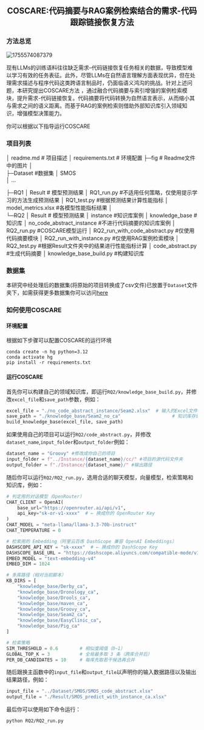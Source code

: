 ## <center>COSCARE:代码摘要与RAG案例检索结合的需求-代码跟踪链接恢复方法</center>

### 方法总览

![1755574087379](https://github.com/ZZYG0g0g0/nlpl/blob/main/fig/QQ20250819-125022.png)

现有LLMs的训练语料往往缺乏需求–代码链接恢复任务相关的数据，导致模型难以学习有效的任务表征。此外，尽管LLMs在自然语言理解方面表现优异，但在处理需求描述与程序代码这类跨语言制品时，仍面临语义鸿沟的挑战。针对上述问题，本研究提出COSCARE方法  ，通过融合代码摘要与索引增强的案例检索模块，提升需求-代码链接恢复。代码摘要将代码转换为自然语言表示，从而缩小其与需求之间的语义距离。而基于RAG的案例检索则借助外部知识库引入领域知识，增强模型决策能力。

你可以根据以下指导运行COSCARE

### 项目列表

│  readme.md                                    # 项目描述
│  requirements.txt                             # 环境配置
├─fig                                           # Readme文件中的图片
│      
├─Dataset                                 #数据集
│      SMOS                 
│      ...               

├─RQ1
│      Result          # 模型预测结果
│      RQ1_run.py               #不适用任何策略，仅使用提示学习的方法生成预测结果
│      RQ1_test.py               #根据预测结果计算性能指标
│      model_metrics.xlsx               #各模型性能指标结果
│      
└─RQ2
│      Result          # 模型预测结果
│      instance              #知识库案例
│      knowledge_base               #知识库
│      no_code_abstract_instance               #不进行代码摘要的知识库案例
│      RQ2_run.py		#COSCARE模型运行
│      RQ2_run_with_code_abstract.py		#仅使用代码摘要模块
│      RQ2_run_with_instance.py		#仅使用RAG案例检索模块
│      RQ2_test.py		#根据Result文件夹中的结果进行性能指标计算
│      code_abstract.py		#生成代码摘要
│      knowledge_base_build.py		#构建知识库
    

### 数据集

本研究中经处理后的数据集(将原始的项目转换成了csv文件)已放置于`Dataset`文件夹下，如需获得更多数据集你可以访问[here](https://drive.google.com/drive/folders/1-0MJEreOJr6F5lDQtJnCV5aNjQn_PDJX?dmr=1&ec=wgc-drive-hero-goto)

### 如何使用COSCARE

#### 环境配置

根据如下步骤可以配置COSCARE的运行环境

```shell
conda create -n hg python=3.12
conda activate hg
pip install -r requirements.txt
```

#### 运行COSCARE

首先你可以构建自己的领域知识库，即运行`RQ2/knowledge_base_build.py`，并修改`excel_file`和`save_path`参数，例如：

```python
excel_file = "./no_code_abstract_instance/Seam2.xlsx"  # 输入的Excel文件
save_path = "./knowledge_base/Seam2_no_ca"                   # 知识库存储路径
build_knowledge_base(excel_file, save_path)
```

如果使用自己的项目可以运行`RQ2/code_abstract.py`，并修改`dataset_name`,`input_folder`和`output_folder`例如：

```python
dataset_name = "Groovy" #修改成你自己的项目
input_folder = f"../Instance/{dataset_name}/cc/" #项目的源代码文件夹
output_folder = f"./Instance/{dataset_name}/" #输出路径
```

随后你可以运行`RQ2/RQ2_run.py`，选用合适的聊天模型，向量模型，检索策略和知识库，例如：

```python
# 判定用的对话模型（OpenRouter）
CHAT_CLIENT = OpenAI(
    base_url="https://openrouter.ai/api/v1",
    api_key="sk-or-v1-xxxx"  # ← 换成你的 OpenRouter Key
)
CHAT_MODEL = "meta-llama/llama-3.3-70b-instruct"
CHAT_TEMPERATURE = 0

# 检索用的 Embedding（阿里云百炼 DashScope 兼容 OpenAI Embeddings）
DASHSCOPE_API_KEY = "sk-xxxx"  # ← 换成你的 DashScope Key
DASHSCOPE_BASE_URL = "https://dashscope.aliyuncs.com/compatible-mode/v1"
EMBED_MODEL = "text-embedding-v4"
EMBED_DIM = 1024

# 多库路径（相对当前脚本）
KB_DIRS = [
    "knowledge_base/Derby_ca",
    "knowledge_base/Dronology_ca",
    "knowledge_base/Drools_ca",
    "knowledge_base/maven_ca",
    "knowledge_base/Groovy_ca",
    "knowledge_base/Seam2_ca",
    "knowledge_base/EasyClinic_ca",
    "knowledge_base/Pig_ca"
]

# 检索策略
SIM_THRESHOLD = 0.6        # 相似度阈值（0~1）
GLOBAL_TOP_K = 3           # 全局最多取 3 条（跨库合并后）
PER_DB_CANDIDATES = 10     # 每库先取若干候选再合并
```

随后跟换主函数中的`input_file`和`output_file`以声明你的输入数据路径以及输出结果路径，例如：

```python
input_file = "../Dataset/SMOS/SMOS_code_abstract.xlsx"
output_file = "./Result/SMOS_predict_with_instance_ca.xlsx"
```

最后你可以使用如下命令运行：

```shell
python RQ2/RQ2_run.py
```






